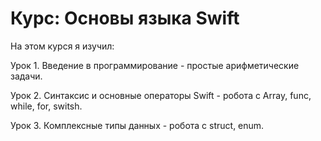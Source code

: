 # Курс: Основы языка Swift

На этом курся я изучил:

Урок 1. Введение в программирование - простые арифметические задачи.

Урок 2. Синтаксис и основные операторы Swift - робота с Array, func, while, for, switsh.

Урок 3. Комплексные типы данных - робота с struct, enum.

